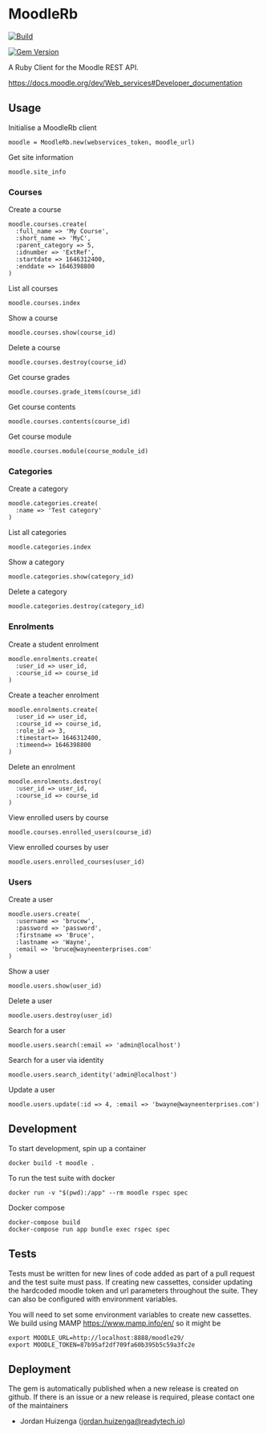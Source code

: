 # MoodleRb

[![Build](https://github.com/jobready/moodle-rb/actions/workflows/build.yml/badge.svg)](https://github.com/jobready/moodle-rb/actions/workflows/build.yml) 

[![Gem Version](https://badge.fury.io/rb/moodle_rb.svg)](https://badge.fury.io/rb/moodle_rb)

A Ruby Client for the Moodle REST API.

https://docs.moodle.org/dev/Web_services#Developer_documentation

## Usage

Initialise a MoodleRb client
```
moodle = MoodleRb.new(webservices_token, moodle_url)
```

Get site information
```
moodle.site_info
```

### Courses

Create a course
```
moodle.courses.create(
  :full_name => 'My Course',
  :short_name => 'MyC',
  :parent_category => 5,
  :idnumber => 'ExtRef',
  :startdate => 1646312400,
  :enddate => 1646398800
)
```

List all courses
```
moodle.courses.index
```

Show a course
```
moodle.courses.show(course_id)
```

Delete a course
```
moodle.courses.destroy(course_id)
```

Get course grades
```
moodle.courses.grade_items(course_id)
```

Get course contents
```
moodle.courses.contents(course_id)
```

Get course module
```
moodle.courses.module(course_module_id)
```

### Categories

Create a category
```
moodle.categories.create(
  :name => 'Test category'
)
```

List all categories
```
moodle.categories.index
```

Show a category
```
moodle.categories.show(category_id)
```

Delete a category
```
moodle.categories.destroy(category_id)
```

### Enrolments

Create a student enrolment
```
moodle.enrolments.create(
  :user_id => user_id,
  :course_id => course_id
)
```

Create a teacher enrolment
```
moodle.enrolments.create(
  :user_id => user_id,
  :course_id => course_id,
  :role_id => 3,
  :timestart=> 1646312400,
  :timeend=> 1646398800
)
```

Delete an enrolment
```
moodle.enrolments.destroy(
  :user_id => user_id,
  :course_id => course_id
)
```

View enrolled users by course
```
moodle.courses.enrolled_users(course_id)
```

View enrolled courses by user
```
moodle.users.enrolled_courses(user_id)
```

### Users

Create a user
```
moodle.users.create(
  :username => 'brucew',
  :password => 'password',
  :firstname => 'Bruce',
  :lastname => 'Wayne',
  :email => 'bruce@wayneenterprises.com'
)
```

Show a user
```
moodle.users.show(user_id)
```

Delete a user
```
moodle.users.destroy(user_id)
```

Search for a user
```
moodle.users.search(:email => 'admin@localhost')
```

Search for a user via identity
```
moodle.users.search_identity('admin@localhost')
```

Update a user
```
moodle.users.update(:id => 4, :email => 'bwayne@wayneenterprises.com')
```

## Development

To start development, spin up a container

```
docker build -t moodle .
```

To run the test suite with docker


```
docker run -v "$(pwd):/app" --rm moodle rspec spec
```

Docker compose

```
docker-compose build
docker-compose run app bundle exec rspec spec
```

## Tests

Tests must be written for new lines of code added as part of a pull request and the test suite must pass. If creating new cassettes, consider updating the hardcoded moodle token and url parameters throughout the suite. They can also be configured with environment variables.

You will need to set some environment variables to create new cassettes. We build using MAMP https://www.mamp.info/en/ so it might be

```
export MOODLE_URL=http://localhost:8888/moodle29/
export MOODLE_TOKEN=87b95af2df709fa60b395b5c59a3fc2e
```

## Deployment

The gem is automatically published when a new release is created on github. If there is an issue or a new release is required, please contact one of the maintainers

- Jordan Huizenga (jordan.huizenga@readytech.io)
